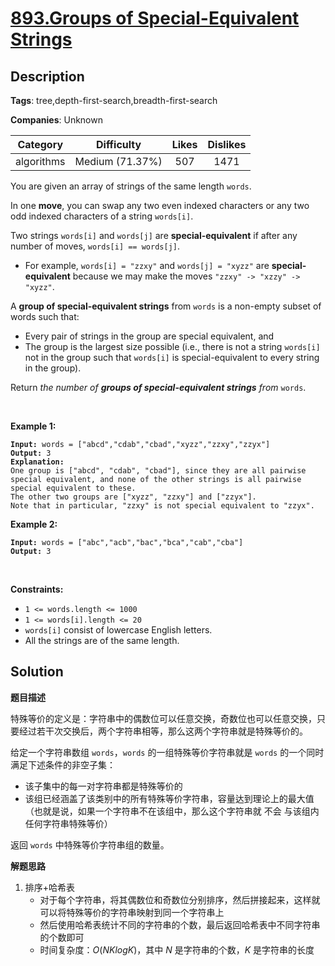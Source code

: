 # [893.Groups of Special-Equivalent Strings](https://leetcode.com/problems/groups-of-special-equivalent-strings/description/)

## Description

**Tags**: tree,depth-first-search,breadth-first-search

**Companies**: Unknown

|  Category  |   Difficulty    | Likes | Dislikes |
| :--------: | :-------------: | :---: | :------: |
| algorithms | Medium (71.37%) |  507  |   1471   |

<p>You are given an array of strings of the same length <code>words</code>.</p>
<p>In one <strong>move</strong>, you can swap any two even indexed characters or any two odd indexed characters of a string <code>words[i]</code>.</p>
<p>Two strings <code>words[i]</code> and <code>words[j]</code> are <strong>special-equivalent</strong> if after any number of moves, <code>words[i] == words[j]</code>.</p>
<ul>
  <li>For example, <code>words[i] = &quot;zzxy&quot;</code> and <code>words[j] = &quot;xyzz&quot;</code> are <strong>special-equivalent</strong> because we may make the moves <code>&quot;zzxy&quot; -&gt; &quot;xzzy&quot; -&gt; &quot;xyzz&quot;</code>.</li>
</ul>
<p>A <strong>group of special-equivalent strings</strong> from <code>words</code> is a non-empty subset of words such that:</p>
<ul>
  <li>Every pair of strings in the group are special equivalent, and</li>
  <li>The group is the largest size possible (i.e., there is not a string <code>words[i]</code> not in the group such that <code>words[i]</code> is special-equivalent to every string in the group).</li>
</ul>
<p>Return <em>the number of <strong>groups of special-equivalent strings</strong> from </em><code>words</code>.</p>
<p>&nbsp;</p>
<p><strong class="example">Example 1:</strong></p>
<pre><code><strong>Input:</strong> words = [&quot;abcd&quot;,&quot;cdab&quot;,&quot;cbad&quot;,&quot;xyzz&quot;,&quot;zzxy&quot;,&quot;zzyx&quot;]
<strong>Output:</strong> 3
<strong>Explanation:</strong>
One group is [&quot;abcd&quot;, &quot;cdab&quot;, &quot;cbad&quot;], since they are all pairwise special equivalent, and none of the other strings is all pairwise special equivalent to these.
The other two groups are [&quot;xyzz&quot;, &quot;zzxy&quot;] and [&quot;zzyx&quot;].
Note that in particular, &quot;zzxy&quot; is not special equivalent to &quot;zzyx&quot;.</code></pre>
<p><strong class="example">Example 2:</strong></p>
<pre><code><strong>Input:</strong> words = [&quot;abc&quot;,&quot;acb&quot;,&quot;bac&quot;,&quot;bca&quot;,&quot;cab&quot;,&quot;cba&quot;]
<strong>Output:</strong> 3</code></pre>
<p>&nbsp;</p>
<p><strong>Constraints:</strong></p>
<ul>
  <li><code>1 &lt;= words.length &lt;= 1000</code></li>
  <li><code>1 &lt;= words[i].length &lt;= 20</code></li>
  <li><code>words[i]</code> consist of lowercase English letters.</li>
  <li>All the strings are of the same length.</li>
</ul>

## Solution

**题目描述**

特殊等价的定义是：字符串中的偶数位可以任意交换，奇数位也可以任意交换，只要经过若干次交换后，两个字符串相等，那么这两个字符串就是特殊等价的。

给定一个字符串数组 `words`，`words` 的一组特殊等价字符串就是 `words` 的一个同时满足下述条件的非空子集：

- 该子集中的每一对字符串都是特殊等价的
- 该组已经涵盖了该类别中的所有特殊等价字符串，容量达到理论上的最大值（也就是说，如果一个字符串不在该组中，那么这个字符串就 不会 与该组内任何字符串特殊等价）

返回 `words` 中特殊等价字符串组的数量。

**解题思路**

1. 排序+哈希表
   - 对于每个字符串，将其偶数位和奇数位分别排序，然后拼接起来，这样就可以将特殊等价的字符串映射到同一个字符串上
   - 然后使用哈希表统计不同的字符串的个数，最后返回哈希表中不同字符串的个数即可
   - 时间复杂度：$O(NKlogK)$，其中 $N$ 是字符串的个数，$K$ 是字符串的长度
